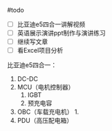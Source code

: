 #todo 
- [ ] 比亚迪e5四合一讲解视频
- [ ] 英语展示演讲ppt制作与演讲练习
- [ ] 继续写文章
- [ ] 看Excel项目分析

比亚迪e5四合一：

1. DC-DC
2. MCU（电机控制器）
	1. IGBT
	2. 预充电容
3. OBC（车载充电机）
	1. 
4.  PDU（高压配电箱）
